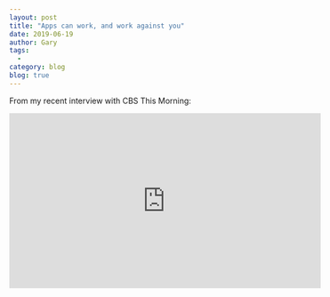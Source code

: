 ```yaml
---
layout: post
title: "Apps can work, and work against you"
date: 2019-06-19
author: Gary
tags:
  - 
category: blog
blog: true
---
```


From my recent interview with CBS This Morning:

<iframe width="560" height="315" src="https://www.youtube.com/embed/DJQaERT7298" frameborder="0" allow="autoplay; encrypted-media" allowfullscreen></iframe>

